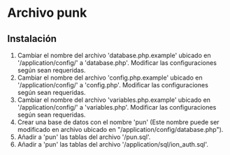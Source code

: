 # Archivo punk

## Instalación

1. Cambiar el nombre del archivo 'database.php.example' ubicado en '/application/config/' a 'database.php'. Modificar las configuraciones según sean requeridas.
2. Cambiar el nombre del archivo 'config.php.example' ubicado en '/application/config/' a 'config.php'. Modificar las configuraciones según sean requeridas.
3. Cambiar el nombre del archivo 'variables.php.example' ubicado en '/application/config/' a 'variables.php'. Modificar las configuraciones según sean requeridas.
4. Crear una base de datos con el nombre 'pun' (Este nombre puede ser modificado en archivo ubicado en "/application/config/database.php").
5. Añadir a 'pun' las tablas del archivo '/pun.sql'.
6. Añadir a 'pun' las tablas del archivo '/application/sql/ion_auth.sql'.